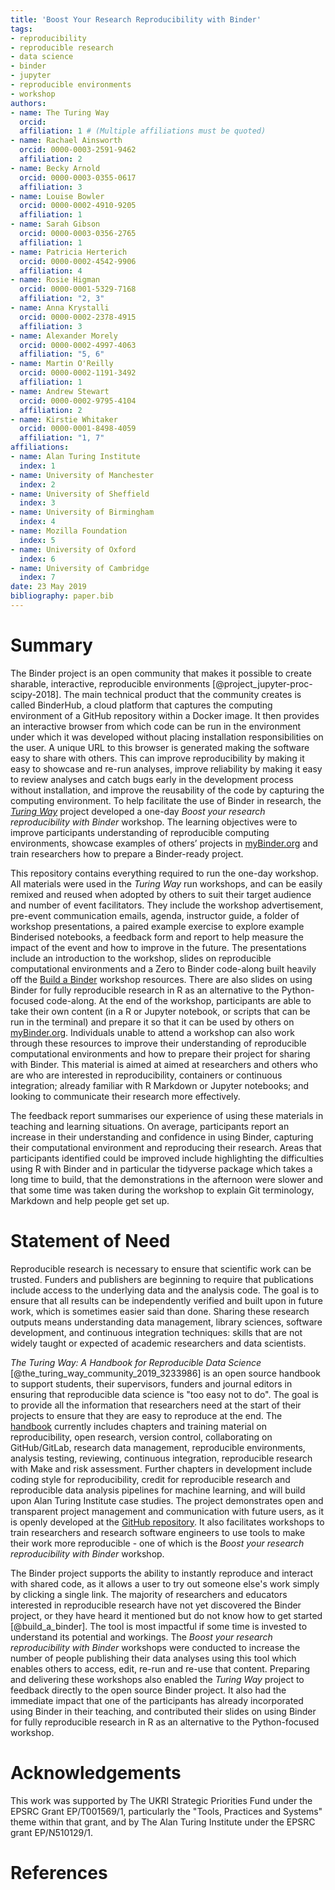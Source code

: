 ```yaml
---
title: 'Boost Your Research Reproducibility with Binder'
tags:
- reproducibility
- reproducible research
- data science
- binder
- jupyter
- reproducible environments
- workshop
authors:
- name: The Turing Way
  orcid: 
  affiliation: 1 # (Multiple affiliations must be quoted)
- name: Rachael Ainsworth
  orcid: 0000-0003-2591-9462
  affiliation: 2
- name: Becky Arnold
  orcid: 0000-0003-0355-0617
  affiliation: 3
- name: Louise Bowler
  orcid: 0000-0002-4910-9205
  affiliation: 1
- name: Sarah Gibson
  orcid: 0000-0003-0356-2765
  affiliation: 1
- name: Patricia Herterich
  orcid: 0000-0002-4542-9906
  affiliation: 4
- name: Rosie Higman
  orcid: 0000-0001-5329-7168
  affiliation: "2, 3"
- name: Anna Krystalli
  orcid: 0000-0002-2378-4915
  affiliation: 3
- name: Alexander Morely
  orcid: 0000-0002-4997-4063
  affiliation: "5, 6"
- name: Martin O'Reilly
  orcid: 0000-0002-1191-3492
  affiliation: 1
- name: Andrew Stewart
  orcid: 0000-0002-9795-4104
  affiliation: 2
- name: Kirstie Whitaker
  orcid: 0000-0001-8498-4059
  affiliation: "1, 7"
affiliations:
- name: Alan Turing Institute 
  index: 1
- name: University of Manchester
  index: 2
- name: University of Sheffield
  index: 3
- name: University of Birmingham
  index: 4
- name: Mozilla Foundation
  index: 5
- name: University of Oxford
  index: 6
- name: University of Cambridge
  index: 7
date: 23 May 2019
bibliography: paper.bib
---
```


# Summary

The Binder project is an open community that makes it possible to create sharable, interactive, reproducible environments [@project_jupyter-proc-scipy-2018]. 
The main technical product that the community creates is called BinderHub, a cloud platform that captures the computing environment of a GitHub repository within a Docker image. 
It then provides an interactive browser from which code can be run in the environment under which it was developed without placing installation responsibilities on the user. 
A unique URL to this browser is generated making the software easy to share with others. 
This can improve reproducibility by making it easy to showcase and re-run analyses, improve reliability by making it easy to review analyses and catch bugs early in the development process without installation, and improve the reusability of the code by capturing the computing environment. 
To help facilitate the use of Binder in research, the *[Turing Way](https://github.com/alan-turing-institute/the-turing-way)* project developed a one-day *Boost your research reproducibility with Binder* workshop. 
The learning objectives were to improve participants understanding of reproducible computing environments, showcase examples of others’ projects in [myBinder.org](https://mybinder.org/) and train researchers how to prepare a Binder-ready project.

This repository contains everything required to run the one-day workshop. 
All materials were used in the *Turing Way* run workshops, and can be easily remixed and reused when adopted by others to suit their target audience and number of event facilitators. 
They include the workshop advertisement, pre-event communication emails, agenda, instructor guide, a folder of workshop presentations, a paired example exercise to explore example Binderised notebooks, a feedback form and report to help measure the impact of the event and how to improve in the future. 
The presentations include an introduction to the workshop, slides on reproducible computational environments and a Zero to Binder code-along built heavily off the [Build a Binder](https://build-a-binder.github.io/) workshop resources. 
There are also slides on using Binder for fully reproducible research in R as an alternative to the Python-focused code-along. 
At the end of the workshop, participants are able to take their own content (in a R or Jupyter notebook, or scripts that can be run in the terminal) and prepare it so that it can be used by others on [myBinder.org](https://mybinder.org/). 
Individuals unable to attend a workshop can also work through these resources to improve their understanding of reproducible computational environments and how to prepare their project for sharing with Binder. 
This material is aimed at aimed at researchers and others who are who are interested in reproducibility, containers or continuous integration; already familiar with R Markdown or Jupyter notebooks; and looking to communicate their research more effectively.

The feedback report summarises our experience of using these materials in teaching and learning situations. On average, participants report an increase  in their understanding and confidence in using Binder, capturing their computational environment and reproducing their research. Areas that participants identified could be improved include highlighting the difficulties using R with Binder and in particular the tidyverse package which takes a long time to build, that the demonstrations in the afternoon were slower and that some time was taken during the workshop to explain Git terminology,  Markdown and help people get set up.

# Statement of Need

Reproducible research is necessary to ensure that scientific work can be trusted. 
Funders and publishers are beginning to require that publications include access to the underlying data and the analysis code. 
The goal is to ensure that all results can be independently verified and built upon in future work, which is sometimes easier said than done. 
Sharing these research outputs means understanding data management, library sciences, software development, and continuous integration techniques: skills that are not widely taught or expected of academic researchers and data scientists. 

*The Turing Way: A Handbook for Reproducible Data Science* [@the_turing_way_community_2019_3233986] is an open source handbook to support students, their supervisors, funders and journal editors in ensuring that reproducible data science is "too easy not to do". 
The goal is to provide all the information that researchers need at the start of their projects to ensure that they are easy to reproduce at the end. 
The [handbook](https://the-turing-way.netlify.com) currently includes chapters and training material on reproducibility, open research, version control, collaborating on GitHub/GitLab, research data management, reproducible environments, analysis testing, reviewing, continuous integration, reproducible research with Make and risk assessment. 
Further chapters in development include coding style for reproducibility, credit for reproducible research and reproducible data analysis pipelines for machine learning, and will build upon Alan Turing Institute case studies. 
The project demonstrates open and transparent project management and communication with future users, as it is openly developed at the [GitHub repository](https://github.com/alan-turing-institute/the-turing-way). 
It also facilitates workshops to train researchers and research software engineers to use tools to make their work more reproducible - one of which is the *Boost your research reproducibility with Binder* workshop.

The Binder project supports the ability to instantly reproduce and interact with shared code, as it allows a user to try out someone else's work simply by clicking a single link. 
The majority of researchers and educators interested in reproducible research have not yet discovered the Binder project, or they have heard it mentioned but do not know how to get started [@build_a_binder]. 
The tool is most impactful if some time is invested to understand its potential and workings. 
The *Boost your research reproducibility with Binder* workshops were conducted to increase the number of people publishing their data analyses using this tool which enables others to access, edit, re-run and re-use that content. 
Preparing and delivering these workshops also enabled the *Turing Way* project to feedback directly to the open source Binder project. 
It also had the immediate impact that one of the participants has already incorporated using Binder in their teaching, and contributed their slides on using Binder for fully reproducible research in R as an alternative to the Python-focused workshop.

# Acknowledgements

This work was supported by The UKRI Strategic Priorities Fund under the EPSRC Grant EP/T001569/1, particularly the "Tools, Practices and Systems" theme within that grant, and by The Alan Turing Institute under the EPSRC grant EP/N510129/1.


# References
